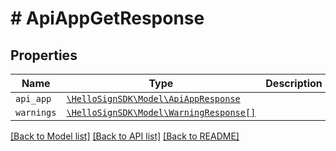 # # ApiAppGetResponse



## Properties

Name | Type | Description | Notes
------------ | ------------- | ------------- | -------------
| `api_app` | [```\HelloSignSDK\Model\ApiAppResponse```](ApiAppResponse.md) |    |  |
| `warnings` | [```\HelloSignSDK\Model\WarningResponse[]```](WarningResponse.md) |    |  |

[[Back to Model list]](../../README.md#models) [[Back to API list]](../../README.md#endpoints) [[Back to README]](../../README.md)
